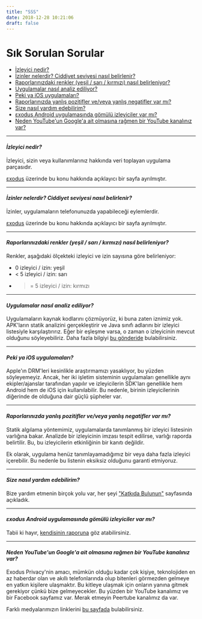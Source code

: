 ```yaml
---
title: "SSS"
date: 2018-12-28 10:21:06
draft: false
---
```


# Sık Sorulan Sorular

* [İzleyici nedir?](#izleyiciler)
* [İzinler nelerdir? Ciddiyet seviyesi nasıl belirlenir?](#izinler)
* [Raporlarınızdaki renkler (yeşil / sarı / kırmızı) nasıl belirleniyor?](#renkler)
* [Uygulamalar nasıl analiz ediliyor?](#analiz)
* [Peki ya iOS uygulamaları?](#ios)
* [Raporlarınızda yanlış pozitifler ve/veya yanlış negatifler var mı?](#negatifler)
* [Size nasıl yardım edebilirim?](#yardım)
* [εxodus Android uygulamasında gömülü izleyiciler var mı?](#exodus)
* [Neden YouTube'un Google'a ait olmasına rağmen bir YouTube kanalınız var?](#youtube)

---

#### *İzleyici nedir?*  <a class="anchor" name="izleyiciler"></a>

İzleyici, sizin veya kullanımlarınız hakkında veri toplayan uygulama parçasıdır.

[εxodus](https://reports.exodus-privacy.eu.org/en/info/trackers/) üzerinde bu konu hakkında açıklayıcı bir sayfa ayrılmıştır.

---

#### *İzinler nelerdir? Ciddiyet seviyesi nasıl belirlenir?*  <a class="anchor" name="izinler"></a>

İzinler, uygulamaların telefonunuzda yapabileceği eylemlerdir.

[εxodus](https://reports.exodus-privacy.eu.org/en/info/trackers/) üzerinde bu konu hakkında açıklayıcı bir sayfa ayrılmıştır.

---

#### *Raporlarınızdaki renkler (yeşil / sarı / kırmızı) nasıl belirleniyor?*  <a class="anchor" name="renkler"></a>

Renkler, aşağıdaki ölçekteki izleyici ve izin sayısına göre belirleniyor:

* 0 izleyici / izin: yeşil
* < 5 izleyici / izin: sarı
* >= 5 izleyici / izin: kırmızı

---

#### *Uygulamalar nasıl analiz ediliyor?*  <a class="anchor" name="analiz"></a>

Uygulamaların kaynak kodlarını çözmüyorüz, ki buna zaten iznimiz yok. APK'ların statik analizini gerçekleştirir ve Java sınıfı adlarını bir izleyici listesiyle karşılaştırırız. Eğer bir eşleşme varsa, o zaman o izleyicinin mevcut olduğunu söyleyebiliriz. Daha fazla bilgiyi [bu gönderide](/en/post/exodus_static_analysis/) bulabilirsiniz.

---

#### *Peki ya iOS uygulamaları?*  <a class="anchor" name="ios"></a>

Apple'ın DRM'leri kesinlikle araştırmamızı yasaklıyor, bu yüzden söyleyemeyiz. Ancak, her iki işletim sisteminin uygulamaları genellikle aynı ekipler/ajanslar tarafından yapılır ve izleyicilerin SDK'ları genellikle hem Android hem de iOS için kullanılabilir. Bu nedenle, birinin izleyicilerinin diğerinde de olduğuna dair güçlü şüpheler var.

---

#### *Raporlarınızda yanlış pozitifler ve/veya yanlış negatifler var mı?*  <a class="anchor" name="negatifler"></a>

Statik algılama yöntemimiz, uygulamalarda tanımlanmış bir izleyici listesinin varlığına bakar. Analizde bir izleyicinin imzası tespit edilirse, varlığı raporda belirtilir. Bu, bu izleyicilerin etkinliğinin bir kanıtı değildir.

Ek olarak, uygulama henüz tanımlayamadığımız bir veya daha fazla izleyici içerebilir. Bu nedenle bu listenin eksiksiz olduğunu garanti etmiyoruz.

---

#### *Size nasıl yardım edebilirim?*  <a class="anchor" name="yardım"></a>

Bize yardım etmenin birçok yolu var, her şeyi ["Katkıda Bulunun"](/tr/page/contribute/) sayfasında açıkladık.

---

#### *εxodus Android uygulamasında gömülü izleyiciler var mı?*  <a class="anchor" name="exodus"></a>

Tabii ki hayır, [kendisinin raporuna](https://reports.exodus-privacy.eu.org/tr/reports/search/org.eu.exodus_privacy.exodusprivacy/) göz atabilirsiniz.

---

#### *Neden YouTube'un Google'a ait olmasına rağmen bir YouTube kanalınız var?*  <a class="anchor" name="youtube"></a>

Exodus Privacy'nin amacı, mümkün olduğu kadar çok kişiye, teknolojiden en az haberdar olan ve akıllı telefonlarında olup bitenleri görmezden gelmeye en yatkın kişilere ulaşmaktır. Bu kitleye ulaşmak için onların yanına gitmek gerekiyor çünkü bize gelmeyecekler. Bu yüzden bir YouTube kanalımız ve bir Facebook sayfamız var. Merak etmeyin Peertube kanalımız da var.

Farklı medyalarımızın linklerini [bu sayfada](/tr/page/what/#videos) bulabilirsiniz.

<style>
a.anchor {
  display: block;
  position: relative;
  top: -5.5rem;
  visibility: hidden;
}
</style>
